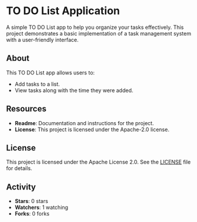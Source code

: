 # TO DO List Application

A simple TO DO List app to help you organize your tasks effectively. This project demonstrates a basic implementation of a task management system with a user-friendly interface.

## About

This TO DO List app allows users to:
- Add tasks to a list.
- View tasks along with the time they were added.

## Resources

- **Readme**: Documentation and instructions for the project.
- **License**: This project is licensed under the Apache-2.0 license.

## License

This project is licensed under the Apache License 2.0. See the [LICENSE](LICENSE) file for details.

## Activity

- **Stars**: 0 stars
- **Watchers**: 1 watching
- **Forks**: 0 forks
